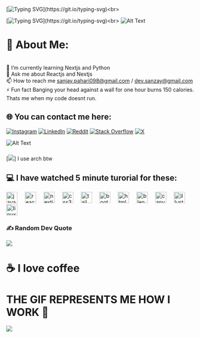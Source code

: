 [![Typing SVG](https://readme-typing-svg.demolab.com/?lines=Welcome+To+Sanjay's+Profile.)](https://git.io/typing-svg)<br>

[![Typing SVG](https://readme-typing-svg.demolab.com/?lines=私のプロフィールへようこそ.)](https://git.io/typing-svg)<br>
![Alt Text](https://media.giphy.com/media/sBHB9Y0s0YuVq/giphy.gif)<br>


# 💫 About Me:
<br>    🌱 I’m currently learning Nextjs and Python<br>    💬 Ask me about Reactjs and Nextjs<br>    📫 How to reach me sanjay.pahari098@gmail.com / dev.sanzay@gmail.com<br>    ⚡ Fun fact Banging your head against a wall for one hour burns 150 calories. Thats me when my code doesnt run.<br>              


## 🌐 You can contact me here:
[![Instagram](https://img.shields.io/badge/Instagram-%23E4405F.svg?logo=Instagram&logoColor=white)](https://instagram.com/sanzay.x) [![LinkedIn](https://img.shields.io/badge/LinkedIn-%230077B5.svg?logo=linkedin&logoColor=white)](https://linkedin.com/in/sanjay-pahari-b85697227/) [![Reddit](https://img.shields.io/badge/Reddit-%23FF4500.svg?logo=Reddit&logoColor=white)](https://reddit.com/user/MeteoraXD) [![Stack Overflow](https://img.shields.io/badge/-Stackoverflow-FE7A16?logo=stack-overflow&logoColor=white)](https://stackoverflow.com/users/24573588) [![X](https://img.shields.io/badge/X-black.svg?logo=X&logoColor=white)](https://x.com/Sanjay23) 


![Alt Text](https://i.giphy.com/media/v1.Y2lkPTc5MGI3NjExNzB3Z2dqazNrZGRsN3VmcThzODIwY2wzc2swOWRpNXJ4cG4xcWZyZCZlcD12MV9pbnRlcm5hbF9naWZfYnlfaWQmY3Q9Zw/tHIRLHtNwxpjIFqPdV/giphy.gif)


###

[![](https://img.shields.io/badge/Arch_Linux-1793D1?style=for-the-badge&logo=arch-linux&logoColor=white)] I use arch btw


## 💻 I have watched 5 minute turorial for these:


<div align="left">
  <img src="https://cdn.jsdelivr.net/gh/devicons/devicon/icons/javascript/javascript-original.svg" height="30" alt="javascript logo"  />
  <img width="12" />
  <img src="https://cdn.jsdelivr.net/gh/devicons/devicon/icons/react/react-original.svg" height="30" alt="react logo"  />
  <img width="12" />
  <img src="https://cdn.jsdelivr.net/gh/devicons/devicon/icons/nextjs/nextjs-original.svg" height="30" alt="nextjs logo"  />
  <img width="12" />
  <img src="https://cdn.jsdelivr.net/gh/devicons/devicon/icons/css3/css3-original.svg" height="30" alt="css3 logo"  />
  <img width="12" />
  <img src="https://cdn.jsdelivr.net/gh/devicons/devicon/icons/tailwindcss/tailwindcss-original-wordmark.svg" height="30" alt="tailwindcss logo"  />
  <img width="12" />
  <img src="https://cdn.jsdelivr.net/gh/devicons/devicon/icons/bootstrap/bootstrap-original.svg" height="30" alt="bootstrap logo"  />
  <img width="12" />
  <img src="https://cdn.jsdelivr.net/gh/devicons/devicon/icons/html5/html5-original.svg" height="30" alt="html5 logo"  />
  <img width="12" />
  <img src="https://cdn.jsdelivr.net/gh/devicons/devicon/icons/blender/blender-original.svg" height="30" alt="blender logo"  />
  <img width="12" />
  <img src="https://cdn.jsdelivr.net/gh/devicons/devicon/icons/canva/canva-original.svg" height="30" alt="canva logo"  />
  <img width="12" />
  <img src="https://cdn.jsdelivr.net/gh/devicons/devicon/icons/illustrator/illustrator-plain.svg" height="30" alt="illustrator logo"  />
  <img width="12" />
  <img src="https://cdn.jsdelivr.net/gh/devicons/devicon/icons/linux/linux-original.svg" height="30" alt="linux logo"  />
</div>

###

### ✍️ Random Dev Quote
![](https://quotes-github-readme.vercel.app/api?type=horizontal&theme=radical)

###

# ☕ I love coffee


# THE GIF REPRESENTS ME HOW I WORK 🐒
![](https://i.giphy.com/media/v1.Y2lkPTc5MGI3NjExYzBwb3FqN2R3OTI2MDY2d3VoM2VhMXdiOXUybzEyOTByY2I4N2E1eSZlcD12MV9pbnRlcm5hbF9naWZfYnlfaWQmY3Q9Zw/kSlj8H6LbhuWQ/giphy.gif)



